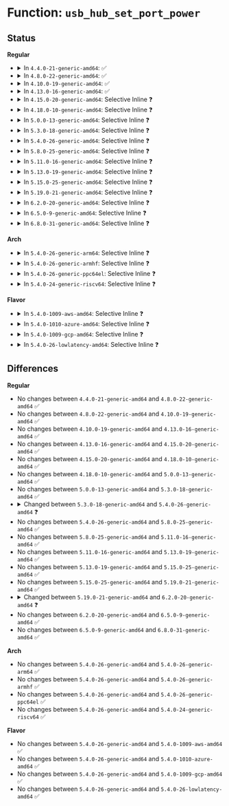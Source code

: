 # Function: <code>usb_hub_set_port_power</code>

## Status
<b>Regular</b>
<ul>
<li>
<details>
<summary>In <code>4.4.0-21-generic-amd64</code>: ✅</summary>

```c
int usb_hub_set_port_power(struct usb_device * hdev, struct usb_hub * hub, int port1, bool set)
```

```json
{
  "name": "usb_hub_set_port_power",
  "collision_type": "Unique Global",
  "inline_type": "No",
  "funcs": [
    {
      "addr": 18446744071585168400,
      "name": "usb_hub_set_port_power",
      "external": true,
      "loc": "drivers/usb/core/hub.c:770",
      "file": "drivers/usb/core/hub.c",
      "inline": "seen, unknown",
      "caller_inline": [],
      "caller_func": [
        "drivers/usb/core/port.c:usb_port_runtime_resume",
        "drivers/usb/core/port.c:usb_port_runtime_suspend"
      ]
    }
  ],
  "symbols": [
    {
      "addr": 18446744071585168400,
      "name": "usb_hub_set_port_power",
      "section": ".text",
      "bind": "STB_GLOBAL",
      "size": 77
    }
  ]
}
```
</details>
</li>
<li>
<details>
<summary>In <code>4.8.0-22-generic-amd64</code>: ✅</summary>

```c
int usb_hub_set_port_power(struct usb_device * hdev, struct usb_hub * hub, int port1, bool set)
```

```json
{
  "name": "usb_hub_set_port_power",
  "collision_type": "Unique Global",
  "inline_type": "No",
  "funcs": [
    {
      "addr": 18446744071585560864,
      "name": "usb_hub_set_port_power",
      "external": true,
      "loc": "drivers/usb/core/hub.c:772",
      "file": "drivers/usb/core/hub.c",
      "inline": "seen, unknown",
      "caller_inline": [],
      "caller_func": [
        "drivers/usb/core/port.c:usb_port_runtime_suspend",
        "drivers/usb/core/port.c:usb_port_runtime_resume"
      ]
    }
  ],
  "symbols": [
    {
      "addr": 18446744071585560864,
      "name": "usb_hub_set_port_power",
      "section": ".text",
      "bind": "STB_GLOBAL",
      "size": 77
    }
  ]
}
```
</details>
</li>
<li>
<details>
<summary>In <code>4.10.0-19-generic-amd64</code>: ✅</summary>

```c
int usb_hub_set_port_power(struct usb_device * hdev, struct usb_hub * hub, int port1, bool set)
```

```json
{
  "name": "usb_hub_set_port_power",
  "collision_type": "Unique Global",
  "inline_type": "No",
  "funcs": [
    {
      "addr": 18446744071585748544,
      "name": "usb_hub_set_port_power",
      "external": true,
      "loc": "drivers/usb/core/hub.c:775",
      "file": "drivers/usb/core/hub.c",
      "inline": "seen, unknown",
      "caller_inline": [],
      "caller_func": [
        "drivers/usb/core/port.c:usb_port_runtime_suspend",
        "drivers/usb/core/port.c:usb_port_runtime_resume"
      ]
    }
  ],
  "symbols": [
    {
      "addr": 18446744071585748544,
      "name": "usb_hub_set_port_power",
      "section": ".text",
      "bind": "STB_GLOBAL",
      "size": 71
    }
  ]
}
```
</details>
</li>
<li>
<details>
<summary>In <code>4.13.0-16-generic-amd64</code>: ✅</summary>

```c
int usb_hub_set_port_power(struct usb_device * hdev, struct usb_hub * hub, int port1, bool set)
```

```json
{
  "name": "usb_hub_set_port_power",
  "collision_type": "Unique Global",
  "inline_type": "No",
  "funcs": [
    {
      "addr": 18446744071585835664,
      "name": "usb_hub_set_port_power",
      "external": true,
      "loc": "drivers/usb/core/hub.c:784",
      "file": "drivers/usb/core/hub.c",
      "inline": "seen, unknown",
      "caller_inline": [],
      "caller_func": [
        "drivers/usb/core/port.c:usb_port_runtime_suspend",
        "drivers/usb/core/port.c:usb_port_runtime_resume"
      ]
    }
  ],
  "symbols": [
    {
      "addr": 18446744071585835664,
      "name": "usb_hub_set_port_power",
      "section": ".text",
      "bind": "STB_GLOBAL",
      "size": 71
    }
  ]
}
```
</details>
</li>
<li>
<details>
<summary>In <code>4.15.0-20-generic-amd64</code>: Selective Inline ❓</summary>

```c
int usb_hub_set_port_power(struct usb_device * hdev, struct usb_hub * hub, int port1, bool set)
```

```json
{
  "name": "usb_hub_set_port_power",
  "collision_type": "Unique Global",
  "inline_type": "Selective",
  "funcs": [
    {
      "addr": 18446744071586275024,
      "name": "usb_hub_set_port_power",
      "external": true,
      "loc": "drivers/usb/core/hub.c:784",
      "file": "drivers/usb/core/hub.c",
      "inline": "not declared, inlined",
      "caller_inline": [],
      "caller_func": [
        "drivers/usb/core/hub.c:hub_port_connect",
        "drivers/usb/core/hub.c:hub_port_connect",
        "drivers/usb/core/port.c:usb_port_runtime_suspend",
        "drivers/usb/core/port.c:usb_port_runtime_resume"
      ]
    }
  ],
  "symbols": [
    {
      "addr": 18446744071586275024,
      "name": "usb_hub_set_port_power",
      "section": ".text",
      "bind": "STB_GLOBAL",
      "size": 71
    }
  ]
}
```
</details>
</li>
<li>
<details>
<summary>In <code>4.18.0-10-generic-amd64</code>: Selective Inline ❓</summary>

```c
int usb_hub_set_port_power(struct usb_device * hdev, struct usb_hub * hub, int port1, bool set)
```

```json
{
  "name": "usb_hub_set_port_power",
  "collision_type": "Unique Global",
  "inline_type": "Selective",
  "funcs": [
    {
      "addr": 18446744071586532592,
      "name": "usb_hub_set_port_power",
      "external": true,
      "loc": "drivers/usb/core/hub.c:792",
      "file": "drivers/usb/core/hub.c",
      "inline": "not declared, inlined",
      "caller_inline": [],
      "caller_func": [
        "drivers/usb/core/hub.c:hub_port_connect",
        "drivers/usb/core/hub.c:hub_port_connect",
        "drivers/usb/core/port.c:usb_port_runtime_suspend",
        "drivers/usb/core/port.c:usb_port_runtime_resume"
      ]
    }
  ],
  "symbols": [
    {
      "addr": 18446744071586532592,
      "name": "usb_hub_set_port_power",
      "section": ".text",
      "bind": "STB_GLOBAL",
      "size": 71
    }
  ]
}
```
</details>
</li>
<li>
<details>
<summary>In <code>5.0.0-13-generic-amd64</code>: Selective Inline ❓</summary>

```c
int usb_hub_set_port_power(struct usb_device * hdev, struct usb_hub * hub, int port1, bool set)
```

```json
{
  "name": "usb_hub_set_port_power",
  "collision_type": "Unique Global",
  "inline_type": "Selective",
  "funcs": [
    {
      "addr": 18446744071586681392,
      "name": "usb_hub_set_port_power",
      "external": true,
      "loc": "drivers/usb/core/hub.c:793",
      "file": "drivers/usb/core/hub.c",
      "inline": "not declared, inlined",
      "caller_inline": [],
      "caller_func": [
        "drivers/usb/core/hub.c:hub_port_connect",
        "drivers/usb/core/hub.c:hub_port_connect",
        "drivers/usb/core/port.c:usb_port_runtime_suspend",
        "drivers/usb/core/port.c:usb_port_runtime_resume"
      ]
    }
  ],
  "symbols": [
    {
      "addr": 18446744071586681392,
      "name": "usb_hub_set_port_power",
      "section": ".text",
      "bind": "STB_GLOBAL",
      "size": 71
    }
  ]
}
```
</details>
</li>
<li>
<details>
<summary>In <code>5.3.0-18-generic-amd64</code>: Selective Inline ❓</summary>

```c
int usb_hub_set_port_power(struct usb_device * hdev, struct usb_hub * hub, int port1, bool set)
```

```json
{
  "name": "usb_hub_set_port_power",
  "collision_type": "Unique Global",
  "inline_type": "Selective",
  "funcs": [
    {
      "addr": 18446744071586934944,
      "name": "usb_hub_set_port_power",
      "external": true,
      "loc": "drivers/usb/core/hub.c:820",
      "file": "drivers/usb/core/hub.c",
      "inline": "not declared, inlined",
      "caller_inline": [],
      "caller_func": [
        "drivers/usb/core/hub.c:hub_port_connect",
        "drivers/usb/core/hub.c:hub_port_connect",
        "drivers/usb/core/port.c:usb_port_runtime_suspend",
        "drivers/usb/core/port.c:usb_port_runtime_resume"
      ]
    }
  ],
  "symbols": [
    {
      "addr": 18446744071586934944,
      "name": "usb_hub_set_port_power",
      "section": ".text",
      "bind": "STB_GLOBAL",
      "size": 71
    }
  ]
}
```
</details>
</li>
<li>
<details>
<summary>In <code>5.4.0-26-generic-amd64</code>: Selective Inline ❓</summary>

```c
int usb_hub_set_port_power(struct usb_hub * hub, int port1, bool set)
```

```json
{
  "name": "usb_hub_set_port_power",
  "collision_type": "Unique Global",
  "inline_type": "Selective",
  "funcs": [
    {
      "addr": 18446744071587133376,
      "name": "usb_hub_set_port_power",
      "external": true,
      "loc": "drivers/usb/core/hub.c:822",
      "file": "drivers/usb/core/hub.c",
      "inline": "not declared, inlined",
      "caller_inline": [],
      "caller_func": [
        "drivers/usb/core/hub.c:hub_port_power_cycle",
        "drivers/usb/core/hub.c:hub_port_power_cycle",
        "drivers/usb/core/port.c:usb_port_runtime_suspend",
        "drivers/usb/core/port.c:usb_port_runtime_resume"
      ]
    }
  ],
  "symbols": [
    {
      "addr": 18446744071587133376,
      "name": "usb_hub_set_port_power",
      "section": ".text",
      "bind": "STB_GLOBAL",
      "size": 75
    }
  ]
}
```
</details>
</li>
<li>
<details>
<summary>In <code>5.8.0-25-generic-amd64</code>: Selective Inline ❓</summary>

```c
int usb_hub_set_port_power(struct usb_hub * hub, int port1, bool set)
```

```json
{
  "name": "usb_hub_set_port_power",
  "collision_type": "Unique Global",
  "inline_type": "Selective",
  "funcs": [
    {
      "addr": 18446744071587982912,
      "name": "usb_hub_set_port_power",
      "external": true,
      "loc": "drivers/usb/core/hub.c:824",
      "file": "drivers/usb/core/hub.c",
      "inline": "not declared, inlined",
      "caller_inline": [],
      "caller_func": [
        "drivers/usb/core/hub.c:hub_port_power_cycle",
        "drivers/usb/core/hub.c:hub_port_power_cycle",
        "drivers/usb/core/port.c:usb_port_runtime_suspend",
        "drivers/usb/core/port.c:usb_port_runtime_resume"
      ]
    }
  ],
  "symbols": [
    {
      "addr": 18446744071587982912,
      "name": "usb_hub_set_port_power",
      "section": ".text",
      "bind": "STB_GLOBAL",
      "size": 154
    }
  ]
}
```
</details>
</li>
<li>
<details>
<summary>In <code>5.11.0-16-generic-amd64</code>: Selective Inline ❓</summary>

```c
int usb_hub_set_port_power(struct usb_hub * hub, int port1, bool set)
```

```json
{
  "name": "usb_hub_set_port_power",
  "collision_type": "Unique Global",
  "inline_type": "Selective",
  "funcs": [
    {
      "addr": 18446744071588042576,
      "name": "usb_hub_set_port_power",
      "external": true,
      "loc": "drivers/usb/core/hub.c:824",
      "file": "drivers/usb/core/hub.c",
      "inline": "not declared, inlined",
      "caller_inline": [],
      "caller_func": [
        "drivers/usb/core/hub.c:hub_port_power_cycle",
        "drivers/usb/core/hub.c:hub_port_power_cycle",
        "drivers/usb/core/port.c:usb_port_runtime_suspend",
        "drivers/usb/core/port.c:usb_port_runtime_resume"
      ]
    }
  ],
  "symbols": [
    {
      "addr": 18446744071588042576,
      "name": "usb_hub_set_port_power",
      "section": ".text",
      "bind": "STB_GLOBAL",
      "size": 154
    }
  ]
}
```
</details>
</li>
<li>
<details>
<summary>In <code>5.13.0-19-generic-amd64</code>: Selective Inline ❓</summary>

```c
int usb_hub_set_port_power(struct usb_hub * hub, int port1, bool set)
```

```json
{
  "name": "usb_hub_set_port_power",
  "collision_type": "Unique Global",
  "inline_type": "Selective",
  "funcs": [
    {
      "addr": 18446744071587924528,
      "name": "usb_hub_set_port_power",
      "external": true,
      "loc": "drivers/usb/core/hub.c:831",
      "file": "drivers/usb/core/hub.c",
      "inline": "not declared, inlined",
      "caller_inline": [],
      "caller_func": [
        "drivers/usb/core/hub.c:hub_port_power_cycle",
        "drivers/usb/core/hub.c:hub_port_power_cycle",
        "drivers/usb/core/port.c:usb_port_runtime_suspend",
        "drivers/usb/core/port.c:usb_port_runtime_resume"
      ]
    }
  ],
  "symbols": [
    {
      "addr": 18446744071587924528,
      "name": "usb_hub_set_port_power",
      "section": ".text",
      "bind": "STB_GLOBAL",
      "size": 153
    }
  ]
}
```
</details>
</li>
<li>
<details>
<summary>In <code>5.15.0-25-generic-amd64</code>: Selective Inline ❓</summary>

```c
int usb_hub_set_port_power(struct usb_hub * hub, int port1, bool set)
```

```json
{
  "name": "usb_hub_set_port_power",
  "collision_type": "Unique Global",
  "inline_type": "Selective",
  "funcs": [
    {
      "addr": 18446744071588534592,
      "name": "usb_hub_set_port_power",
      "external": true,
      "loc": "drivers/usb/core/hub.c:831",
      "file": "drivers/usb/core/hub.c",
      "inline": "not declared, inlined",
      "caller_inline": [],
      "caller_func": [
        "drivers/usb/core/hub.c:hub_port_power_cycle",
        "drivers/usb/core/hub.c:hub_port_power_cycle",
        "drivers/usb/core/port.c:usb_port_runtime_suspend",
        "drivers/usb/core/port.c:usb_port_runtime_resume"
      ]
    }
  ],
  "symbols": [
    {
      "addr": 18446744071588534592,
      "name": "usb_hub_set_port_power",
      "section": ".text",
      "bind": "STB_GLOBAL",
      "size": 153
    }
  ]
}
```
</details>
</li>
<li>
<details>
<summary>In <code>5.19.0-21-generic-amd64</code>: Selective Inline ❓</summary>

```c
int usb_hub_set_port_power(struct usb_hub * hub, int port1, bool set)
```

```json
{
  "name": "usb_hub_set_port_power",
  "collision_type": "Unique Global",
  "inline_type": "Selective",
  "funcs": [
    {
      "addr": 18446744071589942896,
      "name": "usb_hub_set_port_power",
      "external": true,
      "loc": "drivers/usb/core/hub.c:831",
      "file": "drivers/usb/core/hub.c",
      "inline": "not declared, inlined",
      "caller_inline": [],
      "caller_func": [
        "drivers/usb/core/hub.c:hub_port_power_cycle",
        "drivers/usb/core/hub.c:hub_port_power_cycle",
        "drivers/usb/core/port.c:usb_port_runtime_suspend",
        "drivers/usb/core/port.c:usb_port_runtime_resume"
      ]
    }
  ],
  "symbols": [
    {
      "addr": 18446744071589942896,
      "name": "usb_hub_set_port_power",
      "section": ".text",
      "bind": "STB_GLOBAL",
      "size": 168
    }
  ]
}
```
</details>
</li>
<li>
<details>
<summary>In <code>6.2.0-20-generic-amd64</code>: Selective Inline ❓</summary>

```c
int usb_hub_set_port_power(struct usb_device * hdev, struct usb_hub * hub, int port1, bool set)
```

```json
{
  "name": "usb_hub_set_port_power",
  "collision_type": "Unique Global",
  "inline_type": "Selective",
  "funcs": [
    {
      "addr": 18446744071591525792,
      "name": "usb_hub_set_port_power",
      "external": true,
      "loc": "drivers/usb/core/hub.c:835",
      "file": "drivers/usb/core/hub.c",
      "inline": "not declared, inlined",
      "caller_inline": [],
      "caller_func": [
        "drivers/usb/core/hub.c:hub_port_connect",
        "drivers/usb/core/hub.c:hub_port_connect",
        "drivers/usb/core/port.c:usb_port_runtime_suspend",
        "drivers/usb/core/port.c:usb_port_runtime_resume",
        "drivers/usb/core/port.c:disable_store"
      ]
    }
  ],
  "symbols": [
    {
      "addr": 18446744071591525792,
      "name": "usb_hub_set_port_power",
      "section": ".text",
      "bind": "STB_GLOBAL",
      "size": 165
    }
  ]
}
```
</details>
</li>
<li>
<details>
<summary>In <code>6.5.0-9-generic-amd64</code>: Selective Inline ❓</summary>

```c
int usb_hub_set_port_power(struct usb_device * hdev, struct usb_hub * hub, int port1, bool set)
```

```json
{
  "name": "usb_hub_set_port_power",
  "collision_type": "Unique Global",
  "inline_type": "Selective",
  "funcs": [
    {
      "addr": 18446744071591947680,
      "name": "usb_hub_set_port_power",
      "external": true,
      "loc": "drivers/usb/core/hub.c:835",
      "file": "drivers/usb/core/hub.c",
      "inline": "not declared, inlined",
      "caller_inline": [],
      "caller_func": [
        "drivers/usb/core/hub.c:hub_port_connect",
        "drivers/usb/core/hub.c:hub_port_connect",
        "drivers/usb/core/port.c:usb_port_runtime_suspend",
        "drivers/usb/core/port.c:usb_port_runtime_resume",
        "drivers/usb/core/port.c:disable_store"
      ]
    }
  ],
  "symbols": [
    {
      "addr": 18446744071591947680,
      "name": "usb_hub_set_port_power",
      "section": ".text",
      "bind": "STB_GLOBAL",
      "size": 186
    }
  ]
}
```
</details>
</li>
<li>
<details>
<summary>In <code>6.8.0-31-generic-amd64</code>: Selective Inline ❓</summary>

```c
int usb_hub_set_port_power(struct usb_device * hdev, struct usb_hub * hub, int port1, bool set)
```

```json
{
  "name": "usb_hub_set_port_power",
  "collision_type": "Unique Global",
  "inline_type": "Selective",
  "funcs": [
    {
      "addr": 18446744071592687472,
      "name": "usb_hub_set_port_power",
      "external": true,
      "loc": "drivers/usb/core/hub.c:855",
      "file": "drivers/usb/core/hub.c",
      "inline": "not declared, inlined",
      "caller_inline": [],
      "caller_func": [
        "drivers/usb/core/hub.c:hub_port_connect",
        "drivers/usb/core/hub.c:hub_port_connect",
        "drivers/usb/core/port.c:usb_port_runtime_suspend",
        "drivers/usb/core/port.c:usb_port_runtime_resume",
        "drivers/usb/core/port.c:disable_store"
      ]
    }
  ],
  "symbols": [
    {
      "addr": 18446744071592687472,
      "name": "usb_hub_set_port_power",
      "section": ".text",
      "bind": "STB_GLOBAL",
      "size": 186
    }
  ]
}
```
</details>
</li>
</ul>
<b>Arch</b>
<ul>
<li>
<details>
<summary>In <code>5.4.0-26-generic-arm64</code>: Selective Inline ❓</summary>

```c
int usb_hub_set_port_power(struct usb_hub * hub, int port1, bool set)
```

```json
{
  "name": "usb_hub_set_port_power",
  "collision_type": "Unique Global",
  "inline_type": "Selective",
  "funcs": [
    {
      "addr": 18446603336500209632,
      "name": "usb_hub_set_port_power",
      "external": true,
      "loc": "drivers/usb/core/hub.c:822",
      "file": "drivers/usb/core/hub.c",
      "inline": "not declared, inlined",
      "caller_inline": [],
      "caller_func": [
        "drivers/usb/core/hub.c:hub_port_power_cycle",
        "drivers/usb/core/hub.c:hub_port_power_cycle",
        "drivers/usb/core/port.c:usb_port_runtime_suspend",
        "drivers/usb/core/port.c:usb_port_runtime_resume"
      ]
    }
  ],
  "symbols": [
    {
      "addr": 18446603336500209632,
      "name": "usb_hub_set_port_power",
      "section": ".text",
      "bind": "STB_GLOBAL",
      "size": 204
    }
  ]
}
```
</details>
</li>
<li>
<details>
<summary>In <code>5.4.0-26-generic-armhf</code>: Selective Inline ❓</summary>

```c
int usb_hub_set_port_power(struct usb_hub * hub, int port1, bool set)
```

```json
{
  "name": "usb_hub_set_port_power",
  "collision_type": "Unique Global",
  "inline_type": "Selective",
  "funcs": [
    {
      "addr": 3232688880,
      "name": "usb_hub_set_port_power",
      "external": true,
      "loc": "drivers/usb/core/hub.c:822",
      "file": "drivers/usb/core/hub.c",
      "inline": "not declared, inlined",
      "caller_inline": [],
      "caller_func": [
        "drivers/usb/core/hub.c:hub_port_power_cycle",
        "drivers/usb/core/hub.c:hub_port_power_cycle",
        "drivers/usb/core/port.c:usb_port_runtime_suspend",
        "drivers/usb/core/port.c:usb_port_runtime_resume"
      ]
    }
  ],
  "symbols": [
    {
      "addr": 3232688880,
      "name": "usb_hub_set_port_power",
      "section": ".text",
      "bind": "STB_GLOBAL",
      "size": 108
    }
  ]
}
```
</details>
</li>
<li>
<details>
<summary>In <code>5.4.0-26-generic-ppc64el</code>: Selective Inline ❓</summary>

```c
int usb_hub_set_port_power(struct usb_hub * hub, int port1, bool set)
```

```json
{
  "name": "usb_hub_set_port_power",
  "collision_type": "Unique Global",
  "inline_type": "Selective",
  "funcs": [
    {
      "addr": 13835058055293497792,
      "name": "usb_hub_set_port_power",
      "external": true,
      "loc": "drivers/usb/core/hub.c:822",
      "file": "drivers/usb/core/hub.c",
      "inline": "not declared, inlined",
      "caller_inline": [],
      "caller_func": [
        "drivers/usb/core/hub.c:hub_port_power_cycle",
        "drivers/usb/core/hub.c:hub_port_power_cycle",
        "drivers/usb/core/port.c:usb_port_runtime_suspend",
        "drivers/usb/core/port.c:usb_port_runtime_resume"
      ]
    }
  ],
  "symbols": [
    {
      "addr": 13835058055293497792,
      "name": "usb_hub_set_port_power",
      "section": ".text",
      "bind": "STB_GLOBAL",
      "size": 252
    }
  ]
}
```
</details>
</li>
<li>
<details>
<summary>In <code>5.4.0-24-generic-riscv64</code>: Selective Inline ❓</summary>

```c
int usb_hub_set_port_power(struct usb_hub * hub, int port1, bool set)
```

```json
{
  "name": "usb_hub_set_port_power",
  "collision_type": "Unique Global",
  "inline_type": "Selective",
  "funcs": [
    {
      "addr": 18446743936277133478,
      "name": "usb_hub_set_port_power",
      "external": true,
      "loc": "drivers/usb/core/hub.c:822",
      "file": "drivers/usb/core/hub.c",
      "inline": "not declared, inlined",
      "caller_inline": [],
      "caller_func": [
        "drivers/usb/core/hub.c:hub_port_power_cycle",
        "drivers/usb/core/hub.c:hub_port_power_cycle",
        "drivers/usb/core/port.c:usb_port_runtime_suspend",
        "drivers/usb/core/port.c:usb_port_runtime_resume"
      ]
    }
  ],
  "symbols": [
    {
      "addr": 18446743936277133478,
      "name": "usb_hub_set_port_power",
      "section": ".text",
      "bind": "STB_GLOBAL",
      "size": 170
    }
  ]
}
```
</details>
</li>
</ul>
<b>Flavor</b>
<ul>
<li>
<details>
<summary>In <code>5.4.0-1009-aws-amd64</code>: Selective Inline ❓</summary>

```c
int usb_hub_set_port_power(struct usb_hub * hub, int port1, bool set)
```

```json
{
  "name": "usb_hub_set_port_power",
  "collision_type": "Unique Global",
  "inline_type": "Selective",
  "funcs": [
    {
      "addr": 18446744071586839456,
      "name": "usb_hub_set_port_power",
      "external": true,
      "loc": "drivers/usb/core/hub.c:822",
      "file": "drivers/usb/core/hub.c",
      "inline": "not declared, inlined",
      "caller_inline": [],
      "caller_func": [
        "drivers/usb/core/hub.c:hub_port_power_cycle",
        "drivers/usb/core/hub.c:hub_port_power_cycle",
        "drivers/usb/core/port.c:usb_port_runtime_suspend",
        "drivers/usb/core/port.c:usb_port_runtime_resume"
      ]
    }
  ],
  "symbols": [
    {
      "addr": 18446744071586839456,
      "name": "usb_hub_set_port_power",
      "section": ".text",
      "bind": "STB_GLOBAL",
      "size": 75
    }
  ]
}
```
</details>
</li>
<li>
<details>
<summary>In <code>5.4.0-1010-azure-amd64</code>: Selective Inline ❓</summary>

```c
int usb_hub_set_port_power(struct usb_hub * hub, int port1, bool set)
```

```json
{
  "name": "usb_hub_set_port_power",
  "collision_type": "Unique Global",
  "inline_type": "Selective",
  "funcs": [
    {
      "addr": 18446744071586781216,
      "name": "usb_hub_set_port_power",
      "external": true,
      "loc": "drivers/usb/core/hub.c:822",
      "file": "drivers/usb/core/hub.c",
      "inline": "not declared, inlined",
      "caller_inline": [],
      "caller_func": [
        "drivers/usb/core/hub.c:hub_port_power_cycle",
        "drivers/usb/core/hub.c:hub_port_power_cycle",
        "drivers/usb/core/port.c:usb_port_runtime_suspend",
        "drivers/usb/core/port.c:usb_port_runtime_resume"
      ]
    }
  ],
  "symbols": [
    {
      "addr": 18446744071586781216,
      "name": "usb_hub_set_port_power",
      "section": ".text",
      "bind": "STB_GLOBAL",
      "size": 75
    }
  ]
}
```
</details>
</li>
<li>
<details>
<summary>In <code>5.4.0-1009-gcp-amd64</code>: Selective Inline ❓</summary>

```c
int usb_hub_set_port_power(struct usb_hub * hub, int port1, bool set)
```

```json
{
  "name": "usb_hub_set_port_power",
  "collision_type": "Unique Global",
  "inline_type": "Selective",
  "funcs": [
    {
      "addr": 18446744071587087936,
      "name": "usb_hub_set_port_power",
      "external": true,
      "loc": "drivers/usb/core/hub.c:822",
      "file": "drivers/usb/core/hub.c",
      "inline": "not declared, inlined",
      "caller_inline": [],
      "caller_func": [
        "drivers/usb/core/hub.c:hub_port_power_cycle",
        "drivers/usb/core/hub.c:hub_port_power_cycle",
        "drivers/usb/core/port.c:usb_port_runtime_suspend",
        "drivers/usb/core/port.c:usb_port_runtime_resume"
      ]
    }
  ],
  "symbols": [
    {
      "addr": 18446744071587087936,
      "name": "usb_hub_set_port_power",
      "section": ".text",
      "bind": "STB_GLOBAL",
      "size": 75
    }
  ]
}
```
</details>
</li>
<li>
<details>
<summary>In <code>5.4.0-26-lowlatency-amd64</code>: Selective Inline ❓</summary>

```c
int usb_hub_set_port_power(struct usb_hub * hub, int port1, bool set)
```

```json
{
  "name": "usb_hub_set_port_power",
  "collision_type": "Unique Global",
  "inline_type": "Selective",
  "funcs": [
    {
      "addr": 18446744071587195088,
      "name": "usb_hub_set_port_power",
      "external": true,
      "loc": "drivers/usb/core/hub.c:822",
      "file": "drivers/usb/core/hub.c",
      "inline": "not declared, inlined",
      "caller_inline": [],
      "caller_func": [
        "drivers/usb/core/hub.c:hub_port_power_cycle",
        "drivers/usb/core/hub.c:hub_port_power_cycle",
        "drivers/usb/core/port.c:usb_port_runtime_suspend",
        "drivers/usb/core/port.c:usb_port_runtime_resume"
      ]
    }
  ],
  "symbols": [
    {
      "addr": 18446744071587195088,
      "name": "usb_hub_set_port_power",
      "section": ".text",
      "bind": "STB_GLOBAL",
      "size": 75
    }
  ]
}
```
</details>
</li>
</ul>

## Differences
<b>Regular</b>
<ul>
<li>
No changes between <code>4.4.0-21-generic-amd64</code> and <code>4.8.0-22-generic-amd64</code> ✅
</li>
<li>
No changes between <code>4.8.0-22-generic-amd64</code> and <code>4.10.0-19-generic-amd64</code> ✅
</li>
<li>
No changes between <code>4.10.0-19-generic-amd64</code> and <code>4.13.0-16-generic-amd64</code> ✅
</li>
<li>
No changes between <code>4.13.0-16-generic-amd64</code> and <code>4.15.0-20-generic-amd64</code> ✅
</li>
<li>
No changes between <code>4.15.0-20-generic-amd64</code> and <code>4.18.0-10-generic-amd64</code> ✅
</li>
<li>
No changes between <code>4.18.0-10-generic-amd64</code> and <code>5.0.0-13-generic-amd64</code> ✅
</li>
<li>
No changes between <code>5.0.0-13-generic-amd64</code> and <code>5.3.0-18-generic-amd64</code> ✅
</li>
<li>
<details>
<summary>Changed between <code>5.3.0-18-generic-amd64</code> and <code>5.4.0-26-generic-amd64</code> ❓</summary>
<ul>
<li>
<b>Param removed. </b>
<code>struct usb_device * hdev</code>
</li>
<li>
<b>Param reordered. </b>
<code>hdev, hub, port1, set</code> ➡️ <code>hub, port1, set</code>
</li>
</ul>
</details>
</li>
<li>
No changes between <code>5.4.0-26-generic-amd64</code> and <code>5.8.0-25-generic-amd64</code> ✅
</li>
<li>
No changes between <code>5.8.0-25-generic-amd64</code> and <code>5.11.0-16-generic-amd64</code> ✅
</li>
<li>
No changes between <code>5.11.0-16-generic-amd64</code> and <code>5.13.0-19-generic-amd64</code> ✅
</li>
<li>
No changes between <code>5.13.0-19-generic-amd64</code> and <code>5.15.0-25-generic-amd64</code> ✅
</li>
<li>
No changes between <code>5.15.0-25-generic-amd64</code> and <code>5.19.0-21-generic-amd64</code> ✅
</li>
<li>
<details>
<summary>Changed between <code>5.19.0-21-generic-amd64</code> and <code>6.2.0-20-generic-amd64</code> ❓</summary>
<ul>
<li>
<b>Param added. </b>
<code>struct usb_device * hdev</code>
</li>
<li>
<b>Param reordered. </b>
<code>hub, port1, set</code> ➡️ <code>hdev, hub, port1, set</code>
</li>
</ul>
</details>
</li>
<li>
No changes between <code>6.2.0-20-generic-amd64</code> and <code>6.5.0-9-generic-amd64</code> ✅
</li>
<li>
No changes between <code>6.5.0-9-generic-amd64</code> and <code>6.8.0-31-generic-amd64</code> ✅
</li>
</ul>
<b>Arch</b>
<ul>
<li>
No changes between <code>5.4.0-26-generic-amd64</code> and <code>5.4.0-26-generic-arm64</code> ✅
</li>
<li>
No changes between <code>5.4.0-26-generic-amd64</code> and <code>5.4.0-26-generic-armhf</code> ✅
</li>
<li>
No changes between <code>5.4.0-26-generic-amd64</code> and <code>5.4.0-26-generic-ppc64el</code> ✅
</li>
<li>
No changes between <code>5.4.0-26-generic-amd64</code> and <code>5.4.0-24-generic-riscv64</code> ✅
</li>
</ul>
<b>Flavor</b>
<ul>
<li>
No changes between <code>5.4.0-26-generic-amd64</code> and <code>5.4.0-1009-aws-amd64</code> ✅
</li>
<li>
No changes between <code>5.4.0-26-generic-amd64</code> and <code>5.4.0-1010-azure-amd64</code> ✅
</li>
<li>
No changes between <code>5.4.0-26-generic-amd64</code> and <code>5.4.0-1009-gcp-amd64</code> ✅
</li>
<li>
No changes between <code>5.4.0-26-generic-amd64</code> and <code>5.4.0-26-lowlatency-amd64</code> ✅
</li>
</ul>
